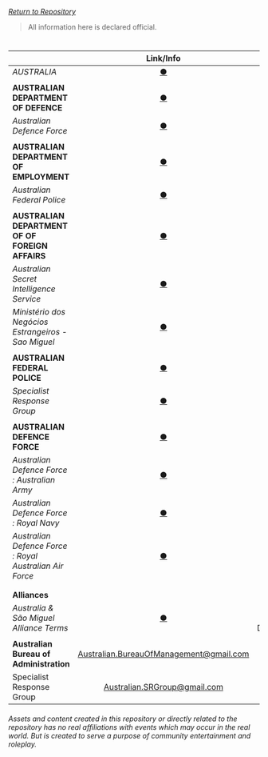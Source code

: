 [_Return to Repository_](https://github.com/EXYZED/AustralianPublicRepository/blob/PublicInformation/README.md)


> All information here is declared official.
#

|     														|         Link/Info                           	| Status 	|
|:---------------------------------------		|:-------------------------------------------------------------:	|:------:	|
| _AUSTRALIA_ 															| [**●**](https://www.roblox.com/My/Groups.aspx?gid=3158181) 	| Online 	|
|||
| **AUSTRALIAN DEPARTMENT OF DEFENCE** 			| [**●**](https://www.roblox.com/My/Groups.aspx?gid=3223188)| Online	|
| _Australian Defence Force_ 								| [**●**](https://www.roblox.com/My/Groups.aspx?gid=3223022) 	| Online 	|
|||
| **AUSTRALIAN DEPARTMENT OF EMPLOYMENT**		| [**●**](https://www.roblox.com/My/Groups.aspx?gid=3223198)   | Online	|
| _Australian Federal Police_ 							| [**●**](https://www.roblox.com/My/Groups.aspx?gid=3158310) 	| Online 	|
|||
| **AUSTRALIAN DEPARTMENT OF OF FOREIGN AFFAIRS**	|[**●**](https://www.roblox.com/My/Groups.aspx?gid=3223214)| Online|
|_Australian Secret Intelligence Service_|[**●**](https://www.roblox.com/My/Groups.aspx?gid=3189276)|Online
|_Ministério dos Negócios Estrangeiros - Sao Miguel_|[**●**](https://www.roblox.com/My/Groups.aspx?gid=2967351)|Online|
|||
| **AUSTRALIAN FEDERAL POLICE**	|[**●**](https://www.roblox.com/My/Groups.aspx?gid=3158310)| Online|
|_Specialist Response Group_|[**●**](https://www.roblox.com/My/Groups.aspx?gid=2967351)|Online|
|||
| **AUSTRALIAN DEFENCE FORCE**|[**●**](https://www.roblox.com/My/Groups.aspx?gid=3158310)| Online|
|_Australian Defence Force : Australian Army_|[**●**](https://www.roblox.com/Groups/group.aspx?gid=3223119)|Online
|_Australian Defence Force : Royal Navy_|[**●**](https://www.roblox.com/Groups/group.aspx?gid=3229845)|Online
|_Australian Defence Force : Royal Australian Air Force_|[**●**](https://www.roblox.com/Groups/group.aspx?gid=3229853)|Online
|||
|||
| **Alliances** 													|                                                               	|        	|
| _Australia & São Miguel Alliance Terms_ |[**●**](https://docs.google.com/document/d/1C44GCZu7FP5xFG4RY9Nbhc8CWNfYye1BMbQ88_1O4Rs/edit#heading=h.9utpiis8nul6)| Official and Declared 	|
|||
| **Australian Bureau of Administration** | Australian.BureauOfManagement@gmail.com      | Online |
| Specialist Response Group     | Australian.SRGroup@gmail.com  | Offline |




###### Assets and content created in this repository or directly related to the repository has no real affiliations with events which may occur in the real world. But is created to serve a purpose of community entertainment and roleplay.
